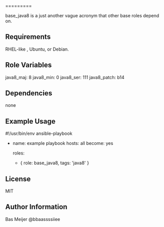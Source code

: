 =========

base_java8 is a just another vague acronym that other base roles depend on.

Requirements
------------

RHEL-like , Ubuntu, or Debian.


Role Variables
--------------

java8_maj: 8
java8_min: 0
java8_ser: 111
java8_patch: b14

Dependencies
------------

none

Example Usage
----------------

\#!/usr/bin/env ansible-playbook

- name: example playbook
  hosts: all
  become: yes

  roles:
    - { role: base_java8, tags: 'java8' }

License
-------

MIT

Author Information
------------------

Bas Meijer
@bbaassssiiee
